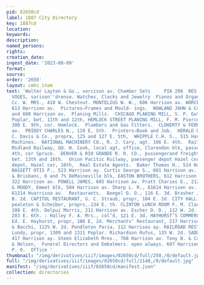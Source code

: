 ```yaml
---
pid: 02650cd
label: 1887 City Directory
key: 1887cd
location: 
keywords: 
description: 
named_persons: 
rights: 
creation_date: 
ingest_date: '2023-08-09'
format: 
source: 
order: '2650'
layout: cmhc_item
text: 'Walter Layton & Go., xorcison av. Chamber Sets     PIA 298  RES     NASON &
  VOGES, sarison''drense. Watches, Clocks and Jewelry  Pianos and Organs.  LANCASTER
  Cc. W. MRS., 410 W. Chestnut. MONTELIUS W. W., 606 Harrison av. WORCESTER LEONARD,
  613 Harrison av.  Pictures—Frames and Mould- ings.  NOWLAND JOHN & Co., 400, 402
  and 608 Harrison av.  Planing Mills.  CHICAGO PLANING MILL, S. P. Gutshall, propr,
  Poplar, bet. 11th and 12th, HEMLOCK STREET PLANING MILL, F. M. Pierce propr, rear
  300 E. 9th, cor. Hemlock.  Plumbers and Gas Fitters.  CLOHERTY & FERRY, 710 Harrison
  av.  PRIDDY CHARLES N., 119 E, Sth.  Printers—Book and Job.  HERALD DEMOCRAT, Cc.
  C. Davis & Co., propra, 125 and 127 E. 5th,  WHIPPLE C.H. S., 515 Harrison av.  Pumping
  Machines.  NATIONAL MACHINERY CO., R. J. Cary, agt. 106 E. 4th.  Railroad Companies.  Colorado
  Midland Railway, G@. W. Cook, local agt, office, Clarendon blk, passenger depot,
  4th, cor Spruce.  DENVER & RIO GRANDE R. R. CO., pussengerand freight depote, Poplar
  bet. 13th and 16th.  Union Pacitic Ruilway, paesenger depot Hazel cor, 8th., freight
  depot, Hazel cor, 10th,  Real Estate Agents.  Baker Thomas H., 514 Harrison av.
  BASSETT OTIS P., 523 Harrison ay. Curtis George S., 601 Harrison av. DeMaineville
  & Brisbanc, 6 and 7% DeMaineville blk, EASTON BROTHERS, 612 Harrison av. Finch Richmond,
  322 Harrison av. POWELL JAMES, 605 Harrison av. Pratt Charies E., 212 N. Pine. ROSE
  & MOODY, Emmet blk, 504 Harrison av. Sharp L. R., 81614 Harrisen av. Stites & Humphreys,
  61214 Huarrisoa av.  Restaurants.  Boegel O. O., 116 E. 3d. Brasher J. Mrs., 112
  B. 2d. CAPITOL RESTAURANT, G. C. Straub, propr, 104 E. 2d. CITY HALL RESTAURANT,
  pealeton & Scheiber, proprs,.134 E. th. CLINTON LUNCH ROOM F. M. Clarke, propr,
  108 E. 4th. Delpui Morris, 211 Harrison av. Escher D. D., 112 W. 2d. Foley M. Mrs.,
  203 E. 6th. : Halley F. A. Mrs., col’d, 121 E. 3d. HAYHURST’S COMMERCIAL RESTAURANT,
  Ed. E. Hayhurst, propr, 106 E, 2d. Merchants’ Restaurant, 217 Harrison av. Parsano
  & Bacchi, 112% W. 2d. Pendleton Paria, 112 Harrisou ay. RAILROAD RESTAURANT, William
  Lundy, propr, 1309 and 1311 Poplar. Richardson Rufus, 135 W. 2d. SADDLE ROCK RESTAURANT,
  417 Harrison ay. Steen Elizabeth Mres., 708 Harrison av. Tony B. & Co., 106 W. 2d.     Walley
  & Nelson,  Funeral Directors and Embalmers. open always. 607 Harrison Av., opp.
  P. 0.  Office '
thumbnail: "/img/derivatives/iiif/images/02650cd/full/250,/0/default.jpg"
full: "/img/derivatives/iiif/images/02650cd/full/1140,/0/default.jpg"
manifest: "/img/derivatives/iiif/02650cd/manifest.json"
collection: directories
---
```

